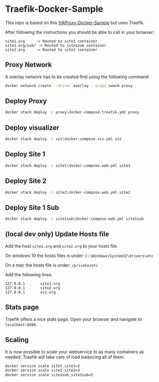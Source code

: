 # Traefik-Docker-Sample

This repo is based on this [HAProxy-Docker-Sample](https://github.com/Franklin89/HAProxy-Docker-Sample) but uses Traefik.

After following the instructions you should be able to call in your browser:

```text
site1.org     -> Routed to site1 container
site1.org/sub/ -> Routed to site1sub container
site2.org     -> Routed to site2 container
```

## Proxy Network

A overlay network has to be created first using the following command:

```bash
docker network create --driver overlay --scope swarm proxy
```

## Deploy Proxy

```bash
docker stack deploy -c proxy\docker-compose.treafik.yml proxy
```

## Deploy visualizer

```bash
docker stack deploy -c viz\docker-compose.viz.yml viz
```

## Deploy Site 1

```bash
docker stack deploy -c site1\docker-compose.web.yml site1
```

## Deploy Site 2

```bash
docker stack deploy -c site2\docker-compose.web.yml site2
```

## Deploy Site 1 Sub

```bash
docker stack deploy -c site1sub\docker-compose.web.yml site1sub
```

## (local dev only) Update Hosts file

Add the host `site1.org` and `site2.org` to your hosts file.

On windows 10 the hosts files is under: `C:\Windows\System32\drivers\etc`

On a mac the hosts file is under: `/private/etc`

Add the following lines.

```text
127.0.0.1       site1.org
127.0.0.1       site2.org
127.0.0.1       viz.org
```

## Stats page

Traefik offers a nice stats page. Open your browser and navigate to `localhost:8080`.

## Scaling

It is now possible to scale your webservice to as many containers as needed. Traefik will take care of load balancing all of them.

```bash
docker service scale site1_site1=2
docker service scale site2_site2=3
docker service scale site1sub_site1sub=5
```